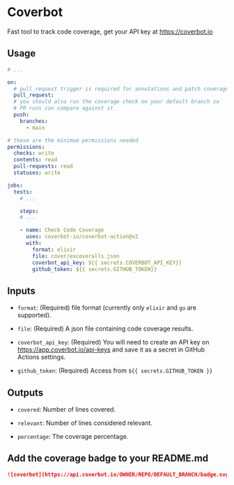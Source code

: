 # Coverbot

Fast tool to track code coverage, get your API key at https://coverbot.io


## Usage

```yaml
# ...

on: 
  # pull_request trigger is required for annotations and patch coverage
  pull_request:
  # you should also run the coverage check on your default branch so 
  # PR runs can compare against it
  push:
    branches:
      - main

# these are the minimum permissions needed
permissions:
  checks: write
  contents: read
  pull-requests: read
  statuses: write

jobs:
  tests:
    # ...

    steps:
    # ...

    - name: Check Code Coverage
      uses: coverbot-io/coverbot-action@v2
      with:
        format: elixir
        file: cover/excoveralls.json
        coverbot_api_key: ${{ secrets.COVERBOT_API_KEY}}
        github_token: ${{ secrets.GITHUB_TOKEN}}
```

## Inputs

-   `format`: (Required) file format (currently only `elixir` and `go` are supported).

-   `file`: (Required) A json file containing code coverage results.

-   `coverbot_api_key`: (Required) You will need to create an API key on 
    https://app.coverbot.io/api-keys and save it as a secret in GitHub 
    Actions settings.

-   `github_token`: (Required) Access from `${{ secrets.GITHUB_TOKEN }}`

## Outputs

-   `covered`: Number of lines covered.

-   `relevant`: Number of lines considered relevant.

-   `percentage`: The coverage percentage.

## Add the coverage badge to your README.md

```markdown
![coverbot](https://api.coverbot.io/OWNER/REPO/DEFAULT_BRANCH/badge.svg)
```